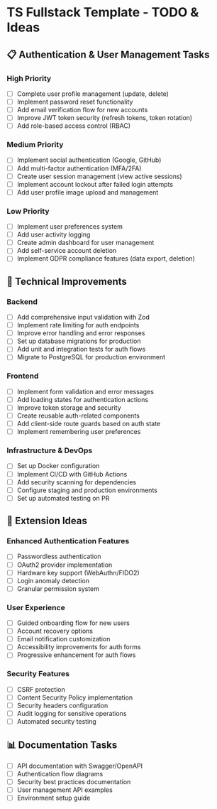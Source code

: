 # TS Fullstack Template - TODO & Ideas

## 📋 Authentication & User Management Tasks

### High Priority
- [ ] Complete user profile management (update, delete)
- [ ] Implement password reset functionality
- [ ] Add email verification flow for new accounts
- [ ] Improve JWT token security (refresh tokens, token rotation)
- [ ] Add role-based access control (RBAC)

### Medium Priority
- [ ] Implement social authentication (Google, GitHub)
- [ ] Add multi-factor authentication (MFA/2FA)
- [ ] Create user session management (view active sessions)
- [ ] Implement account lockout after failed login attempts
- [ ] Add user profile image upload and management

### Low Priority
- [ ] Implement user preferences system
- [ ] Add user activity logging
- [ ] Create admin dashboard for user management
- [ ] Add self-service account deletion
- [ ] Implement GDPR compliance features (data export, deletion)

## 🔧 Technical Improvements

### Backend
- [ ] Add comprehensive input validation with Zod
- [ ] Implement rate limiting for auth endpoints
- [ ] Improve error handling and error responses
- [ ] Set up database migrations for production
- [ ] Add unit and integration tests for auth flows
- [ ] Migrate to PostgreSQL for production environment

### Frontend
- [ ] Implement form validation and error messages
- [ ] Add loading states for authentication actions
- [ ] Improve token storage and security
- [ ] Create reusable auth-related components
- [ ] Add client-side route guards based on auth state
- [ ] Implement remembering user preferences

### Infrastructure & DevOps
- [ ] Set up Docker configuration
- [ ] Implement CI/CD with GitHub Actions
- [ ] Add security scanning for dependencies
- [ ] Configure staging and production environments
- [ ] Set up automated testing on PR

## 🚀 Extension Ideas

### Enhanced Authentication Features
- [ ] Passwordless authentication
- [ ] OAuth2 provider implementation
- [ ] Hardware key support (WebAuthn/FIDO2)
- [ ] Login anomaly detection
- [ ] Granular permission system

### User Experience
- [ ] Guided onboarding flow for new users
- [ ] Account recovery options
- [ ] Email notification customization
- [ ] Accessibility improvements for auth forms
- [ ] Progressive enhancement for auth flows

### Security Features
- [ ] CSRF protection
- [ ] Content Security Policy implementation
- [ ] Security headers configuration
- [ ] Audit logging for sensitive operations
- [ ] Automated security testing

## 📊 Documentation Tasks

- [ ] API documentation with Swagger/OpenAPI
- [ ] Authentication flow diagrams
- [ ] Security best practices documentation
- [ ] User management API examples
- [ ] Environment setup guide